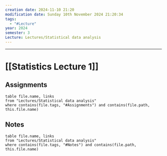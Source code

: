 ```yaml
---
creation date: 2024-11-10 21:20
modification date: Sunday 10th November 2024 21:20:34
tags:
  - "#Lecture"
year: 2024
semester: 3
Lecture: Lectures/Statistical data analysis
---
```

---
# [[Statistics Lecture 1]]


## Assignments

 ```dataview
table file.name, links
from "Lectures/Statistical data analysis"
where contains(file.tags, "#Assignments") and contains(file.path, this.file.name)
```




## Notes


 ```dataview
table file.name, links
from "Lectures/Statistical data analysis"
where contains(file.tags, "#Notes") and contains(file.path, this.file.name)
```


